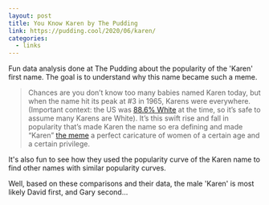 ```yaml
---
layout: post
title: You Know Karen by The Pudding
link: https://pudding.cool/2020/06/karen/
categories:
  - links
---
```


Fun data analysis done at The Pudding about the popularity of the 'Karen' first name. The goal is to understand why this name became such a meme.

> Chances are you don’t know too many babies named Karen today, but when the name hit its peak at \#3 in 1965, Karens were everywhere. (Important context: the US was [88.6% White](https://www.census.gov/library/publications/1961/dec/pc-s1-10.html#:~:text=The%20white%20population%20of%20the,and%2089.3%20percent%20in%201950.) at the time, so it’s safe to assume many Karens are White). It’s this swift rise and fall in popularity that’s made Karen the name so era defining and made “Karen” [the meme](https://knowyourmeme.com/memes/karen) a perfect caricature of women of a certain age and a certain privilege.

It's also fun to see how they used the popularity curve of the Karen name to find other names with similar popularity curves.

Well, based on these comparisons and their data, the male 'Karen' is most likely David first, and Gary second...   
